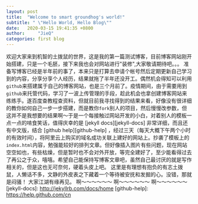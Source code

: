 ```yaml
---
layout: post
title:  "Welcome to smart groundhog's world!"
subtitle: " \"Hello World, Hello Blog\""
date:   2020-03-15 19:41:35 +0800
author:     "JieQ"
categories: first blog
---
```

欢迎大家来到机智的土拨鼠的世界，这是我的第一篇测试博客，目前博客网站刚开始搭建，只是一个毛胚，接下来我也会对网站进行"装修",大家敬请期待吧。。。
准备写博客已经是半年前的事了，本来只是打算去申请个帐号然后定期更新自己学习到的内容，分享分享个人经历，结果就拖了半年还没开工。偶然机会得知可以利用`github`来搭建属于自己的博客网站，也是三个月前了。疫情期间，由于需要用到`github`来托管代码，学习了一波上传管理的手段，趁此机会也拿创建博客网站来练练手。遂百度查教程查资料，但就目前我寻找得到的结果来看，好像没有很详细的教你如何自己一步一步搭建，而是教你`fork`别人的项目，然后慢慢改参数，但这并不是我想要的结果啊～于是一个每接触过网站开发的小白，对着别人的模板一点一点的啃食笑话，值得庆幸的是 [jekyll docs][jekyll-docs] 非常详细，而且还有中文版，结合 [github help][github-help] ，经过三天（每天大概下午两个小时的有效时间），将阿里云上购买的域名成功关联上建好的网站上。抄袭了模板上的`index.html`内容，勉强能较好的排列文章。但好像插入图片有些问题，现在网站空空如也，有些枯燥，但是暂时也不会对外开放，等完全建好了，至少能看得过去了再公之于众，嘻嘻。希望自己能保持写博客文章吧，虽然自己最讨厌的就是写作相关的，但是这也无可奈何，硬着头皮上吧。
这里是有理想有抱负的有志土拨鼠，人懒话不多，文静的外皮表之下藏着一个等待被安抚和发掘的心。没错，那就是闷骚！
大家江湖有缘再见。
啊～～～～～～
  啊～～～～～～ 
    啊～～～～～～
[jekyll-docs]: http://jekyllrb.com/docs/home
[github-help]: https://help.github.com/cn
